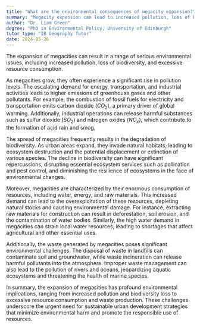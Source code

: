```yaml
---
title: "What are the environmental consequences of megacity expansion?"
summary: "Megacity expansion can lead to increased pollution, loss of biodiversity, and heightened resource consumption."
author: "Dr. Liam Green"
degree: "PhD in Environmental Policy, University of Edinburgh"
tutor_type: "IB Geography Tutor"
date: 2024-05-26
---
```


The expansion of megacities can result in a range of serious environmental issues, including increased pollution, loss of biodiversity, and excessive resource consumption.

As megacities grow, they often experience a significant rise in pollution levels. The escalating demand for energy, transportation, and industrial activities leads to higher emissions of greenhouse gases and other pollutants. For example, the combustion of fossil fuels for electricity and transportation emits carbon dioxide ($CO_2$), a primary driver of global warming. Additionally, industrial operations can release harmful substances such as sulfur dioxide ($SO_2$) and nitrogen oxides ($NO_x$), which contribute to the formation of acid rain and smog.

The spread of megacities frequently results in the degradation of biodiversity. As urban areas expand, they invade natural habitats, leading to ecosystem destruction and the potential displacement or extinction of various species. The decline in biodiversity can have significant repercussions, disrupting essential ecosystem services such as pollination and pest control, and diminishing the resilience of ecosystems in the face of environmental changes.

Moreover, megacities are characterized by their enormous consumption of resources, including water, energy, and raw materials. This increased demand can lead to the overexploitation of these resources, depleting natural stocks and causing environmental damage. For instance, extracting raw materials for construction can result in deforestation, soil erosion, and the contamination of water bodies. Similarly, the high water demand in megacities can strain local water resources, leading to shortages that affect agricultural and other essential uses.

Additionally, the waste generated by megacities poses significant environmental challenges. The disposal of waste in landfills can contaminate soil and groundwater, while waste incineration can release harmful pollutants into the atmosphere. Improper waste management can also lead to the pollution of rivers and oceans, jeopardizing aquatic ecosystems and threatening the health of marine species.

In summary, the expansion of megacities has profound environmental implications, ranging from increased pollution and biodiversity loss to excessive resource consumption and waste production. These challenges underscore the urgent need for sustainable urban development strategies that minimize environmental harm and promote the responsible use of resources.
    